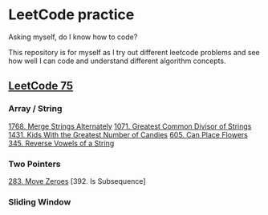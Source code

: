 # LeetCode practice
Asking myself, do I know how to code?

This repository is for myself as I try out different leetcode problems and see how well I can code and understand different algorithm concepts.

## [LeetCode 75](https://leetcode.com/studyplan/leetcode-75/)
### Array / String
[1768. Merge Strings Alternately](https://github.com/jessicatwes/leetcode-practice/blob/main/LeetCode75/1768.merge-strings-alternately.py)
[1071. Greatest Common Divisor of Strings](https://github.com/jessicatwes/leetcode-practice/blob/main/LeetCode75/1071.Greatest-Common-Divisor.py)
[1431. Kids With the Greatest Number of Candies](https://github.com/jessicatwes/leetcode-practice/blob/main/LeetCode75/1431.Kids-With-The-Greatest-Number-Of-Candies.py)
[605. Can Place Flowers](https://github.com/jessicatwes/leetcode-practice/blob/main/LeetCode75/605.Can-Place-Flower.py)
[345. Reverse Vowels of a String](https://github.com/jessicatwes/leetcode-practice/blob/main/LeetCode75/345.reverse-vowels-of-a-string.py)

### Two Pointers
[283. Move Zeroes](https://github.com/jessicatwes/leetcode-practice/blob/main/LeetCode75/283.Move-Zereos.py)
[392. Is Subsequence]

### Sliding Window
